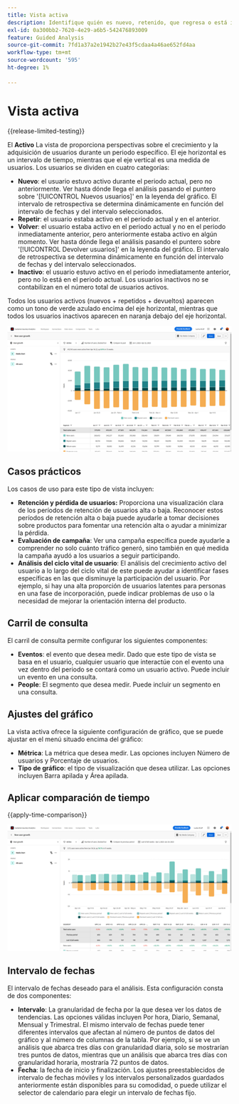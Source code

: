 ```yaml
---
title: Vista activa
description: Identifique quién es nuevo, retenido, que regresa o está inactivo.
exl-id: 0a300bb2-7620-4e29-a6b5-542476893009
feature: Guided Analysis
source-git-commit: 7fd1a37a2e1942b27e43f5cdaa4a46ae652fd4aa
workflow-type: tm+mt
source-wordcount: '595'
ht-degree: 1%

---
```


# Vista activa

{{release-limited-testing}}

El **Activo** La vista de proporciona perspectivas sobre el crecimiento y la adquisición de usuarios durante un periodo específico. El eje horizontal es un intervalo de tiempo, mientras que el eje vertical es una medida de usuarios. Los usuarios se dividen en cuatro categorías:

* **Nuevo**: el usuario estuvo activo durante el periodo actual, pero no anteriormente. Ver hasta dónde llega el análisis pasando el puntero sobre &#39;[!UICONTROL Nuevos usuarios]&#39; en la leyenda del gráfico. El intervalo de retrospectiva se determina dinámicamente en función del intervalo de fechas y del intervalo seleccionados.
* **Repetir**: el usuario estaba activo en el periodo actual y en el anterior.
* **Volver**: el usuario estaba activo en el periodo actual y no en el periodo inmediatamente anterior, pero anteriormente estaba activo en algún momento. Ver hasta dónde llega el análisis pasando el puntero sobre &#39;[!UICONTROL Devolver usuarios]&#39; en la leyenda del gráfico. El intervalo de retrospectiva se determina dinámicamente en función del intervalo de fechas y del intervalo seleccionados.
* **Inactivo**: el usuario estuvo activo en el periodo inmediatamente anterior, pero no lo está en el periodo actual. Los usuarios inactivos no se contabilizan en el número total de usuarios activos.

Todos los usuarios activos (nuevos + repetidos + devueltos) aparecen como un tono de verde azulado encima del eje horizontal, mientras que todos los usuarios inactivos aparecen en naranja debajo del eje horizontal.

![Activo](../assets/active.png)

## Casos prácticos

Los casos de uso para este tipo de vista incluyen:

* **Retención y pérdida de usuarios:** Proporciona una visualización clara de los períodos de retención de usuarios alta o baja. Reconocer estos períodos de retención alta o baja puede ayudarle a tomar decisiones sobre productos para fomentar una retención alta o ayudar a minimizar la pérdida.
* **Evaluación de campaña**: Ver una campaña específica puede ayudarle a comprender no solo cuánto tráfico generó, sino también en qué medida la campaña ayudó a los usuarios a seguir participando.
* **Análisis del ciclo vital de usuario**: El análisis del crecimiento activo del usuario a lo largo del ciclo vital de este puede ayudar a identificar fases específicas en las que disminuye la participación del usuario. Por ejemplo, si hay una alta proporción de usuarios latentes para personas en una fase de incorporación, puede indicar problemas de uso o la necesidad de mejorar la orientación interna del producto.

## Carril de consulta

El carril de consulta permite configurar los siguientes componentes:

* **Eventos**: el evento que desea medir. Dado que este tipo de vista se basa en el usuario, cualquier usuario que interactúe con el evento una vez dentro del periodo se contará como un usuario activo. Puede incluir un evento en una consulta.
* **People**: El segmento que desea medir. Puede incluir un segmento en una consulta.

## Ajustes del gráfico

La vista activa ofrece la siguiente configuración de gráfico, que se puede ajustar en el menú situado encima del gráfico:

* **Métrica**: La métrica que desea medir. Las opciones incluyen Número de usuarios y Porcentaje de usuarios.
* **Tipo de gráfico**: el tipo de visualización que desea utilizar. Las opciones incluyen Barra apilada y Área apilada.

## Aplicar comparación de tiempo

{{apply-time-comparison}}

![Comparación del tiempo activo](../assets/active-compare.png)

## Intervalo de fechas

El intervalo de fechas deseado para el análisis. Esta configuración consta de dos componentes:

* **Intervalo**: La granularidad de fecha por la que desea ver los datos de tendencias. Las opciones válidas incluyen Por hora, Diario, Semanal, Mensual y Trimestral. El mismo intervalo de fechas puede tener diferentes intervalos que afectan al número de puntos de datos del gráfico y al número de columnas de la tabla. Por ejemplo, si se ve un análisis que abarca tres días con granularidad diaria, solo se mostrarían tres puntos de datos, mientras que un análisis que abarca tres días con granularidad horaria, mostraría 72 puntos de datos.
* **Fecha**: la fecha de inicio y finalización. Los ajustes preestablecidos de intervalo de fechas móviles y los intervalos personalizados guardados anteriormente están disponibles para su comodidad, o puede utilizar el selector de calendario para elegir un intervalo de fechas fijo.
